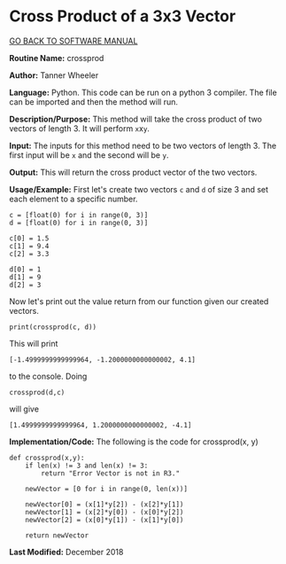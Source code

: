 # Cross Product of a 3x3 Vector

[GO BACK TO SOFTWARE MANUAL](https://tannerwheeler.github.io/math4610/softwareManual/softwareManual)

**Routine Name:** crossprod

**Author:** Tanner Wheeler

**Language:** Python. This code can be run on a python 3 compiler. The file can be imported and then the method will run.

**Description/Purpose:** This method will take the cross product of two vectors of length 3.  It will perform `x`x`y`.

**Input:** The inputs for this method need to be two vectors of length 3.  The first input will be `x` and the second will be `y`.

**Output:** This will return the cross product vector of the two vectors.

**Usage/Example:**
First let's create two vectors `c` and `d` of size 3 and set each element to a specific number.
```
c = [float(0) for i in range(0, 3)]
d = [float(0) for i in range(0, 3)]

c[0] = 1.5
c[1] = 9.4
c[2] = 3.3

d[0] = 1
d[1] = 9
d[2] = 3
```
Now let's print out the value return from our function given our created vectors.
```
print(crossprod(c, d))
```
This will print
```
[-1.4999999999999964, -1.2000000000000002, 4.1]
```
to the console.  Doing
```
crossprod(d,c)
```
will give
```
[1.4999999999999964, 1.2000000000000002, -4.1]
```

**Implementation/Code:** The following is the code for crossprod(x, y)
```
def crossprod(x,y):
    if len(x) != 3 and len(x) != 3:
        return "Error Vector is not in R3."
    
    newVector = [0 for i in range(0, len(x))]
    
    newVector[0] = (x[1]*y[2]) - (x[2]*y[1])
    newVector[1] = (x[2]*y[0]) - (x[0]*y[2])
    newVector[2] = (x[0]*y[1]) - (x[1]*y[0])
    
    return newVector
```

**Last Modified:** December 2018

